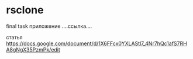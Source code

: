 # rsclone
final task
приложение  ....ссылка....


статья  https://docs.google.com/document/d/1X6FFcx0YXLAStl7_4Nr7hQc1afS7RHA8gNgX35PzmPk/edit
